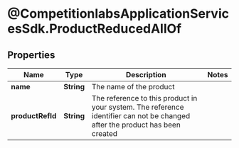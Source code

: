 # @CompetitionlabsApplicationServicesSdk.ProductReducedAllOf

## Properties

Name | Type | Description | Notes
------------ | ------------- | ------------- | -------------
**name** | **String** | The name of the product | 
**productRefId** | **String** | The reference to this product in your system. The reference identifier can not be changed after the product has been created | 


